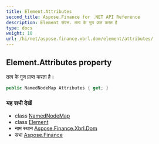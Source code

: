 ```yaml
---
title: Element.Attributes
second_title: Aspose.Finance for .NET API Reference
description: Element संपत्त. तत्व के गुण प्रप्त करत है
type: docs
weight: 10
url: /hi/net/aspose.finance.xbrl.dom/element/attributes/
---
```

## Element.Attributes property

तत्व के गुण प्राप्त करता है।

```csharp
public NamedNodeMap Attributes { get; }
```

### यह सभी देखें

* class [NamedNodeMap](../../namednodemap/)
* class [Element](../)
* नाम स्थान [Aspose.Finance.Xbrl.Dom](../../element/)
* सभा [Aspose.Finance](../../../)


